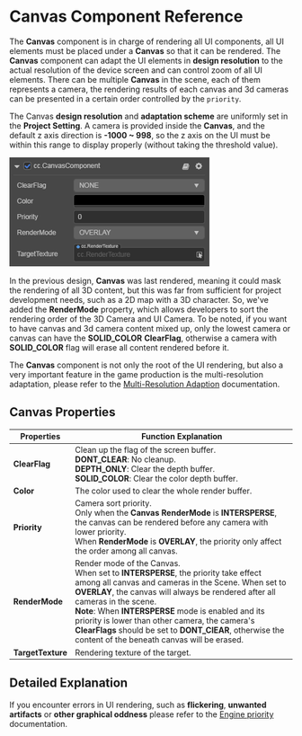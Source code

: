 # Canvas Component Reference

The **Canvas** component is in charge of rendering all UI components, all UI elements must be placed under a __Canvas__ so that it can be rendered. The **Canvas** component can adapt the UI elements in __design resolution__ to the actual resolution of the device screen and can control zoom of all UI elements. There can be multiple __Canvas__ in the scene, each of them represents a camera, the rendering results of each canvas and 3d cameras can be presented in a certain order controlled by the `priority`.

The Canvas __design resolution__ and __adaptation scheme__ are uniformly set in the __Project Setting__. A camera is provided inside the __Canvas__, and the default z axis direction is __-1000 ~ 998__, so the z axis on the UI must be within this range to display properly (without taking the threshold value).

![](canvas/canvas.png)

In the previous design, __Canvas__ was last rendered, meaning it could mask the rendering of all 3D content, but this was far from sufficient for project development needs, such as a 2D map with a 3D character. So, we've added the **RenderMode** property, which allows developers to sort the rendering order of the 3D Camera and UI Camera. To be noted, if you want to have canvas and 3d camera content mixed up, only the lowest camera or canvas can have the **SOLID_COLOR** **ClearFlag**, otherwise a camera with **SOLID_COLOR** flag will erase all content rendered before it.

The __Canvas__ component is not only the root of the UI rendering, but also a very important feature in the game production is the multi-resolution adaptation, please refer to the [Multi-Resolution Adaption](../engine/multi-resolution.md) documentation.

## Canvas Properties

| Properties    | Function Explanation  |
| ------------- | ----------- |
| __ClearFlag__     | Clean up the flag of the screen buffer.<br>__DONT_CLEAR__: No cleanup.<br>__DEPTH_ONLY__: Clear the depth buffer.<br>__SOLID_COLOR__: Clear the color depth buffer. |
| __Color__     | The color used to clear the whole render buffer. |
| __Priority__       | Camera sort priority.<br>Only when the **Canvas** **RenderMode** is **INTERSPERSE**, the canvas can be rendered before any camera with lower priority.<br>When **RenderMode** is **OVERLAY**, the priority only affect the order among all canvas. |
| __RenderMode__    | Render mode of the Canvas.<br>When set to **INTERSPERSE**, the priority take effect among all canvas and cameras in the Scene. When set to **OVERLAY**, the canvas will always be rendered after all cameras in the scene.<br>**Note**: When **INTERSPERSE** mode is enabled and its priority is lower than other camera, the camera's **ClearFlags** should be set to **DONT_ClEAR**, otherwise the content of the beneath canvas will be erased. |
| __TargetTexture__ | Rendering texture of the target. |

## Detailed Explanation

If you encounter errors in UI rendering, such as **flickering**, **unwanted artifacts** or **other graphical oddness** please refer to the [Engine priority](../engine/priority.md) documentation.
